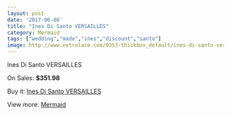 ```yaml
---
layout: post
date: '2017-06-08'
title: "Ines Di Santo VERSAILLES"
category: Mermaid
tags: ["wedding","made","ines","discount","santo"]
image: http://www.extralace.com/9353-thickbox_default/ines-di-santo-versailles.jpg
---
```

Ines Di Santo VERSAILLES

On Sales: **$351.98**
<a href="https://www.extralace.com/mermaid/4424-ines-di-santo-versailles.html"><amp-img layout="responsive" width="600" height="600" src="//www.extralace.com/9353-thickbox_default/ines-di-santo-versailles.jpg" alt="Ines Di Santo VERSAILLES 0" /></a>
<a href="https://www.extralace.com/mermaid/4424-ines-di-santo-versailles.html"><amp-img layout="responsive" width="600" height="600" src="//www.extralace.com/9354-thickbox_default/ines-di-santo-versailles.jpg" alt="Ines Di Santo VERSAILLES 1" /></a>

Buy it: [Ines Di Santo VERSAILLES](https://www.extralace.com/mermaid/4424-ines-di-santo-versailles.html "Ines Di Santo VERSAILLES")

View more: [Mermaid](https://www.extralace.com/5-mermaid "Mermaid")